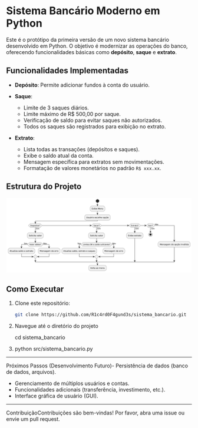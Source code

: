 # Sistema Bancário Moderno em Python

Este é o protótipo da primeira versão de um novo sistema bancário desenvolvido em Python. O objetivo é modernizar as operações do banco, oferecendo funcionalidades básicas como **depósito**, **saque** e **extrato**.

## Funcionalidades Implementadas

- **Depósito**: Permite adicionar fundos à conta do usuário.

- **Saque**:
  - Limite de 3 saques diários.
  - Limite máximo de R$ 500,00 por saque.
  - Verificação de saldo para evitar saques não autorizados.
  - Todos os saques são registrados para exibição no extrato.

- **Extrato**:
  - Lista todas as transações (depósitos e saques).
  - Exibe o saldo atual da conta.
  - Mensagem específica para extratos sem movimentações.
  - Formatação de valores monetários no padrão `R$ xxx.xx`.

## Estrutura do Projeto
![Fluxograma](https://github.com/R1c4rd0F4gund3s/DIO-SANTANDER-2025---Back-End-com-Python/blob/main/images/fluxograma_sistema_bancario.png)


## Como Executar

1. Clone este repositório:

   ```bash
   git clone https://github.com/R1c4rd0F4gund3s/sistema_bancario.git

2. Navegue até o diretório do projeto
    
   cd sistema_bancario
 
3. python src/sistema_bancario.py

------------

Próximos Passos (Desenvolvimento Futuro)- Persistência de dados (banco de dados, arquivos).

- Gerenciamento de múltiplos usuários e contas.
- Funcionalidades adicionais (transferência, investimento, etc.).
- Interface gráfica de usuário (GUI).

------------
ContribuiçãoContribuições são bem-vindas! Por favor, abra uma issue ou envie um pull request.
